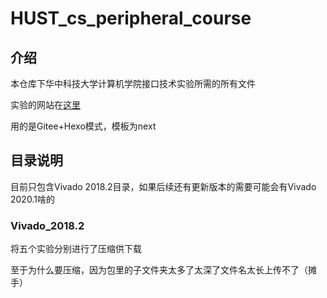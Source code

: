 # HUST_cs_peripheral_course

## 介绍

本仓库下华中科技大学计算机学院接口技术实验所需的所有文件

实验的网站在[这里](http://live_once.gitee.io/cs_hust_jiekou)

用的是Gitee+Hexo模式，模板为next

## 目录说明

目前只包含Vivado 2018.2目录，如果后续还有更新版本的需要可能会有Vivado 2020.1啥的

### Vivado_2018.2

将五个实验分别进行了压缩供下载

至于为什么要压缩，因为包里的子文件夹太多了太深了文件名太长上传不了（摊手）
